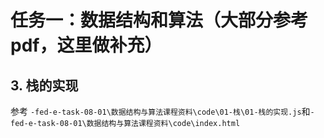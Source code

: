 <!--
 * @Author: your name
 * @Date: 2022-03-10 12:38:58
 * @LastEditTime: 2022-03-10 12:55:50
 * @LastEditors: Please set LastEditors
 * @Description: 打开koroFileHeader查看配置 进行设置: https://github.com/OBKoro1/koro1FileHeader/wiki/%E9%85%8D%E7%BD%AE
 * @FilePath: \lagou\-fed-e-task-08-01\notes\学习笔记.md
-->

# 任务一：数据结构和算法（大部分参考 pdf，这里做补充）

## 3. 栈的实现

参考
`-fed-e-task-08-01\数据结构与算法课程资料\code\01-栈\01-栈的实现.js`和`-fed-e-task-08-01\数据结构与算法课程资料\code\index.html`
